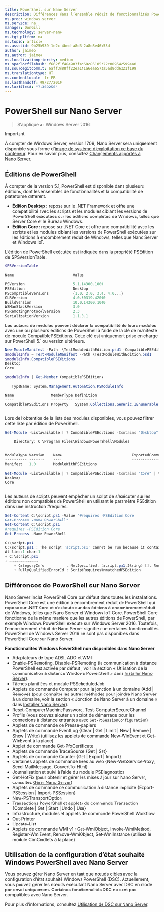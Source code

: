 ```yaml
---
title: PowerShell sur Nano Server
description: Différences dans l’ensemble réduit de fonctionnalités PowerShell sur Nano Server
ms.prod: windows-server
ms.service: na
manager: DonGill
ms.technology: server-nano
ms.tgt_pltfrm: na
ms.topic: article
ms.assetid: 9b25b939-1e2c-4bed-a8d3-2a8e8e46b53d
author: jaimeo
ms.author: jaimeo
ms.localizationpriority: medium
ms.openlocfilehash: f662f1f48e903fac69c85185222c08954c5994a0
ms.sourcegitcommit: 6aff3d88ff22ea141a6ea6572a5ad8dd6321f199
ms.translationtype: HT
ms.contentlocale: fr-FR
ms.lasthandoff: 09/27/2019
ms.locfileid: "71360256"
---
```

# <a name="powershell-on-nano-server"></a>PowerShell sur Nano Server

>S'applique à : Windows Server 2016
  
> [!IMPORTANT]
> À compter de Windows Server, version 1709, Nano Server sera uniquement disponible sous forme d’[image de système d’exploitation de base du conteneur](/virtualization/windowscontainers/quick-start/using-insider-container-images#install-base-container-image). Pour en savoir plus, consultez [Changements apportés à Nano Server](nano-in-semi-annual-channel.md). 
  
## <a name="powershell-editions"></a>Éditions de PowerShell   
  
À compter de la version 5.1, PowerShell est disponible dans plusieurs éditions, dont les ensembles de fonctionnalités et la compatibilité de plateforme diffèrent.  
  
- **Édition Desktop :** repose sur le .NET Framework et offre une compatibilité avec les scripts et les modules ciblant les versions de PowerShell exécutées sur les éditions complètes de Windows, telles que Server Core et le Bureau Windows.  
- **Édition Core :** repose sur .NET Core et offre une compatibilité avec les scripts et les modules ciblant les versions de PowerShell exécutées sur les éditions à encombrement réduit de Windows, telles que Nano Server et Windows IoT.  
  
L’édition de PowerShell exécutée est indiquée dans la propriété PSEdition de $PSVersionTable.  
```powershell  
$PSVersionTable  
  
Name                           Value  
----                           -----  
PSVersion                      5.1.14300.1000  
PSEdition                      Desktop  
PSCompatibleVersions           {1.0, 2.0, 3.0, 4.0...}  
CLRVersion                     4.0.30319.42000  
BuildVersion                   10.0.14300.1000  
WSManStackVersion              3.0  
PSRemotingProtocolVersion      2.3  
SerializationVersion           1.1.0.1  
```  
  
Les auteurs de modules peuvent déclarer la compatibilité de leurs modules avec une ou plusieurs éditions de PowerShell à l’aide de la clé de manifeste de module CompatiblePSEditions. Cette clé est uniquement prise en charge sur PowerShell 5.1 ou version ultérieure.  
```powershell  
New-ModuleManifest -Path .\TestModuleWithEdition.psd1 -CompatiblePSEditions Desktop,Core -PowerShellVersion 5.1  
$moduleInfo = Test-ModuleManifest -Path \TestModuleWithEdition.psd1  
$moduleInfo.CompatiblePSEditions  
Desktop  
Core  
  
$moduleInfo | Get-Member CompatiblePSEditions  
  
   TypeName: System.Management.Automation.PSModuleInfo  
  
Name                 MemberType Definition  
----                 ---------- ----------  
CompatiblePSEditions Property   System.Collections.Generic.IEnumerable[string] CompatiblePSEditions {get;}  
  
```  
Lors de l’obtention de la liste des modules disponibles, vous pouvez filtrer cette liste par édition de PowerShell.  
```powershell  
Get-Module -ListAvailable | ? CompatiblePSEditions -Contains "Desktop"  
  
    Directory: C:\Program Files\WindowsPowerShell\Modules  
  
  
ModuleType Version    Name                                ExportedCommands  
---------- -------    ----                                ----------------  
Manifest   1.0        ModuleWithPSEditions  
  
Get-Module -ListAvailable | ? CompatiblePSEditions -Contains "Core" | % CompatiblePSEditions  
Desktop  
Core  
  
```  
Les auteurs de scripts peuvent empêcher un script de s’exécuter sur les éditions non compatibles de PowerShell en utilisant le paramètre PSEdition dans une instruction #requires.  
```powershell  
Set-Content C:\script.ps1 -Value "#requires -PSEdition Core  
Get-Process -Name PowerShell"  
Get-Content C:\script.ps1  
#requires -PSEdition Core  
Get-Process -Name PowerShell  
  
C:\script.ps1  
C:\script.ps1 : The script 'script.ps1' cannot be run because it contained a "#requires" statement for PowerShell editions 'Core'. The edition of PowerShell that is required by the script does not match the currently running PowerShell Desktop edition.  
At line:1 char:1  
+ C:\script.ps1  
+ ~~~~~~~~~~~~~  
    + CategoryInfo          : NotSpecified: (script.ps1:String) [], RuntimeException  
    + FullyQualifiedErrorId : ScriptRequiresUnmatchedPSEdition  
```  
  
## <a name="differences-in-powershell-on-nano-server"></a>Différences de PowerShell sur Nano Server  
Nano Server inclut PowerShell Core par défaut dans toutes les installations. PowerShell Core est une édition à encombrement réduit de PowerShell qui repose sur .NET Core et s’exécute sur des éditions à encombrement réduit de Windows, telles que Nano Server et Windows IoT Core. PowerShell Core fonctionne de la même manière que les autres éditions de PowerShell, par exemple Windows PowerShell exécuté sur Windows Server 2016. Toutefois, l’encombrement réduit de Nano Server signifie que certaines fonctionnalités PowerShell de Windows Server 2016 ne sont pas disponibles dans PowerShell Core sur Nano Server.  
  
  
**Fonctionnalités Windows PowerShell non disponibles dans Nano Server**  
* Adaptateurs de type ADSI, ADO et WMI   
* Enable-PSRemoting, Disable-PSRemoting (la communication à distance PowerShell est activée par défaut ; voir la section « Utilisation de la communication à distance Windows PowerShell » dans [Installer Nano Server](Getting-Started-with-Nano-Server.md)).  
* Tâches planifiées et module PSScheduledJob   
* Applets de commande Computer pour la jonction à un domaine {Add | Remove} (pour connaître les autres méthodes pour joindre Nano Server à un domaine, voir la section « Jonction de Nano Server à un domaine » dans [Installer Nano Server](Getting-Started-with-Nano-Server.md)).  
* Reset-ComputerMachinePassword, Test-ComputerSecureChannel   
* Profils (vous pouvez ajouter un script de démarrage pour les connexions à distance entrantes avec `Set-PSSessionConfiguration`)  
* Applets de commande de Presse-papiers   
* Applets de commande EventLog {Clear | Get | Limit | New | Remove | Show | Write} (utilisez les applets de commande New-WinEvent et Get-WinEvent à la place)   
* Applet de commande Get-PfxCertificate   
* Applets de commande TraceSource {Get | Set}   
* Applets de commande Counter {Get | Export | Import}   
* Certaines applets de commande liées au web {New-WebServiceProxy, Send-MailMessage, ConvertTo-Html}  
* Journalisation et suivi à l’aide du module PSDiagnostics    
* Get-HotFix (pour obtenir et gérer les mises à jour sur Nano Server, consultez [Gérer Nano Server](Manage-Nano-Server.md))  
* Applets de commande de communication à distance implicite {Export-PSSession | Import-PSSession}   
* New-PSTransportOption   
* Transactions PowerShell et applets de commande Transaction {Complete | Get | Start | Undo | Use}   
* Infrastructure, modules et applets de commande PowerShell Workflow   
* Out-Printer   
* Update-List   
* Applets de commande WMI v1 : Get-WmiObject, Invoke-WmiMethod, Register-WmiEvent, Remove-WmiObject, Set-WmiInstance (utilisez le module CimCmdlets à la place)   
  
## <a name="using-windows-powershell-desired-state-configuration-with-nano-server"></a>Utilisation de la configuration d’état souhaité Windows PowerShell avec Nano Server  
  
Vous pouvez gérer Nano Server en tant que nœuds cibles avec la configuration d’état souhaité Windows PowerShell (DSC). Actuellement, vous pouvez gérer les nœuds exécutant Nano Server avec DSC en mode par envoi uniquement. Certaines fonctionnalités DSC ne sont pas compatibles avec Nano Server.  
  
Pour plus d’informations, consultez [Utilisation de DSC sur Nano Server](https://msdn.microsoft.com/powershell/dsc/nanoDsc).  
  
  


